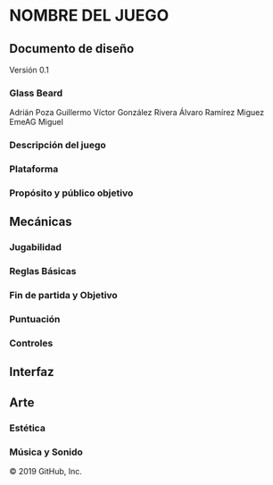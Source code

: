 # NOMBRE DEL JUEGO

## Documento de diseño
Versión 0.1

### Glass Beard

Adrián Poza Guillermo
Víctor González Rivera
Álvaro Ramírez Miguez
EmeAG
Miguel

### Descripción del juego
### Plataforma
### Propósito y público objetivo
## Mecánicas
### Jugabilidad
### Reglas Básicas
### Fin de partida y Objetivo
### Puntuación
### Controles
## Interfaz
## Arte
### Estética
### Música y Sonido

© 2019 GitHub, Inc.
